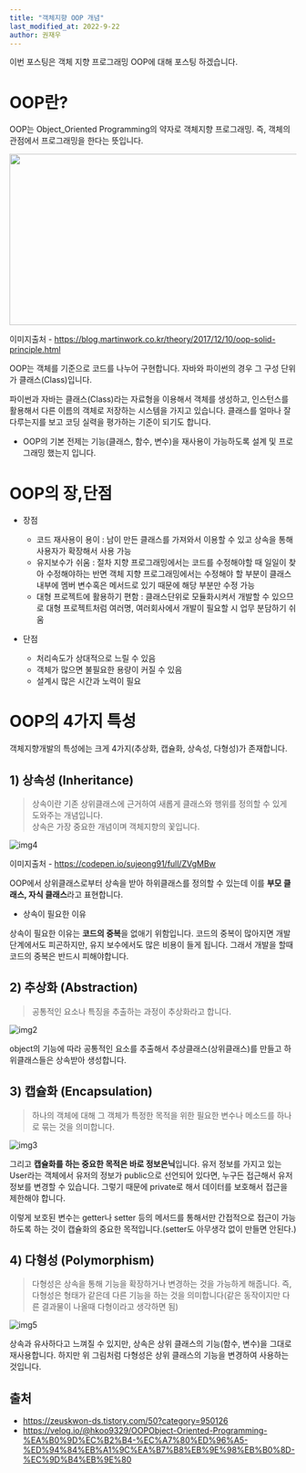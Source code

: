```yaml
---
title: "객체지향 OOP 개념"
last_modified_at: 2022-9-22
author: 권재우
---
```


이번 포스팅은 객체 지향 프로그래밍 OOP에 대해 포스팅 하겠습니다. 


# OOP란?
OOP는 Object_Oriented Programming의 약자로 객체지향 프로그래밍. 즉, 객체의 관점에서 프로그래밍을 한다는 뜻입니다.

<img src="https://user-images.githubusercontent.com/102636902/191678722-751dba49-78c3-494d-b151-1b4fe12acd06.png" width="600" height="300">

이미지출처 - https://blog.martinwork.co.kr/theory/2017/12/10/oop-solid-principle.html

OOP는 객체를 기준으로 코드를 나누어 구현합니다. 자바와 파이썬의 경우 그 구성 단위가 클래스(Class)입니다.

파이썬과 자바는 클래스(Class)라는 자료형을 이용해서 객체를 생성하고, 인스턴스를 활용해서 다른 이름의 객체로 저장하는 시스템을 가지고 있습니다. 클래스를 얼마나 잘 다루는지를 보고 코딩 실력을 평가하는 기준이 되기도 합니다. 

- OOP의 기본 전제는 기능(클래스, 함수, 변수)을 재사용이 가능하도록 설계 및 프로그래밍 했는지 입니다.

# OOP의 장,단점
- 장점
  - 코드 재사용이 용이 : 남이 만든 클래스를 가져와서 이용할 수 있고 상속을 통해 사용자가 확장해서 사용 가능
  - 유지보수가 쉬움 : 절차 지향 프로그래밍에서는 코드를 수정해야할 때 일일이 찾아 수정해야하는 반면 객체 지향 프로그래밍에서는 수정해야 할 부분이 클래스 내부에 멤버 변수혹은 메서드로 있기 때문에 해당 부분만 수정 가능
  - 대형 프로젝트에 활용하기 편함 : 클래스단위로 모듈화시켜서 개발할 수 있으므로 대형 프로젝트처럼 여러명, 여러회사에서 개발이 필요할 시 업무 분담하기 쉬움

- 단점
  - 처리속도가 상대적으로 느릴 수 있음
  - 객체가 많으면 불필요한 용량이 커질 수 있음
  - 설계시 많은 시간과 노력이 필요

# OOP의 4가지 특성
객체지향개발의 특성에는 크게 4가지(추상화, 캡슐화, 상속성, 다형성)가 존재합니다. 

## 1) 상속성 (Inheritance)

> 상속이란 기존 상위클래스에 근거하여 새롭게 클래스와 행위를 정의할 수 있게 도와주는 개념입니다.  
> 상속은 가장 중요한 개념이며 객체지향의 꽃입니다. 

![img4](https://user-images.githubusercontent.com/102636902/192692163-0ca510a6-d674-462d-9eac-48ff593cc1fd.png)

이미지출처 - https://codepen.io/sujeong91/full/ZVgMBw

OOP에서 상위클래스로부터 상속을 받아 하위클래스를 정의할 수 있는데 이를 **부모 클래스, 자식 클래스**라고 표현합니다. 

- 상속이 필요한 이유

상속이 필요한 이유는 **코드의 중복**을 없애기 위함입니다.
코드의 중복이 많아지면 개발 단계에서도 피곤하지만, 유지 보수에서도 많은 비용이 들게 됩니다.
그래서 개발을 할때 코드의 중복은 반드시 피해야합니다.

## 2) 추상화 (Abstraction)

> 공통적인 요소나 특징을 추출하는 과정이 추상화라고 합니다.

![img2](https://user-images.githubusercontent.com/102636902/191673640-27ee597c-7672-40b7-9616-5aa13b2a5fe1.png)


object의 기능에 따라 공통적인 요소를 추출해서 추상클래스(상위클래스)를 만들고 하위클래스들은 상속받아 생성합니다.

## 3) 캡슐화 (Encapsulation)

> 하나의 객체에 대해 그 객체가 특정한 목적을 위한 필요한 변수나 메소드를 하나로 묶는 것을 의미합니다.

![img3](https://user-images.githubusercontent.com/102636902/191674891-29f22560-0530-4123-b13a-ebe594e96871.png)

그리고 **캡슐화를 하는 중요한 목적은 바로 정보은닉**입니다. 유저 정보를 가지고 있는 User라는 객체에서 유저의 정보가 public으로 선언되어 있다면, 누구든 접근해서 유저 정보를 변경할 수 있습니다. 그렇기 때문에 private로 해서 데이터를 보호해서 접근을 제한해야 합니다.

이렇게 보호된 변수는 getter나 setter 등의 메서드를 통해서만 간접적으로 접근이 가능하도록 하는 것이 캡슐화의 중요한 목적입니다.(setter도 아무생각 없이 만들면 안된다.)


## 4) 다형성 (Polymorphism)

> 다형성은 상속을 통해 기능을 확장하거나 변경하는 것을 가능하게 해줍니다. 즉, 다형성은 형태가 같은데 다른 기능을 하는 것을 의미합니다(같은 동작이지만 다른 결과물이 나올때 다형이라고 생각하면 됨)

![img5](https://user-images.githubusercontent.com/102636902/191674899-d317557e-7dc3-48c8-b89a-600a3bb1f17e.png)

상속과 유사하다고 느껴질 수 있지만, 상속은 상위 클래스의 기능(함수, 변수)을 그대로 재사용합니다. 하지만 위 그림처럼 다형성은 상위 클래스의 기능을 변경하여 사용하는 것입니다. 



## 출처
- https://zeuskwon-ds.tistory.com/50?category=950126
- https://velog.io/@hkoo9329/OOPObject-Oriented-Programming-%EA%B0%9D%EC%B2%B4-%EC%A7%80%ED%96%A5-%ED%94%84%EB%A1%9C%EA%B7%B8%EB%9E%98%EB%B0%8D-%EC%9D%B4%EB%9E%80
